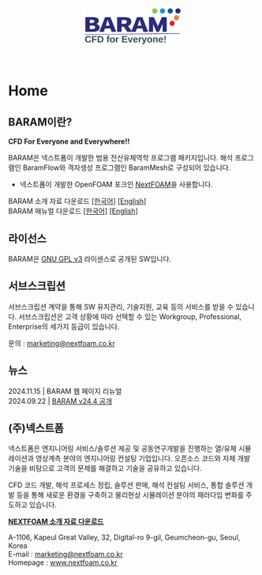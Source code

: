 <img src="https://github.com/nextfoam/baram-pages/raw/main/screenshots/baram-1.png" width="40%" style="display: block; margin: auto"><br><br>

# Home

## BARAM이란?

**CFD For Everyone and Everywhere!!**

BARAM은 넥스트폼이 개발한 범용 전산유체역학 프로그램 패키지입니다. 해석 프로그램인 BaramFlow와 격자생성 프로그램인 BaramMesh로 구성되어 있습니다.

+ 넥스트폼이 개발한 OpenFOAM 포크인 [NextFOAM](https://github.com/nextfoam/nextfoam-cfd)을 사용합니다.

BARAM 소개 자료 다운로드 [[한국어]](https://drive.google.com/file/d/1_cM_-SAKKk7F7wuJLorDl35EcAQYdAeC/view?usp=sharing) [[English]](https://drive.google.com/file/d/13a4n660HrMC53yf_Zskcl0x060vcHiEj/view?usp=sharing)</br>
BARAM 매뉴얼 다운로드 [[한국어]](https://drive.google.com/file/d/1YJKbcmS7A2T9hF2jIbDAYPk0KXUMSdXH/view?usp=sharing) [[English]](https://drive.google.com/file/d/1TRgjzQMoEwP1jkjObAp2aqrY394HPbh3/view?usp=sharing)

## 라이선스

BARAM은 [GNU GPL v3](https://www.gnu.org/licenses/quick-guide-gplv3.html) 라이센스로 공개된 SW입니다.

## 서브스크립션

서브스크립션 계약을 통해 SW 유지관리, 기술지원, 교육 등의 서비스를 받을 수 있습니다.
서브스크립션은 고객 상황에 따라 선택할 수 있는 Workgroup, Professional, Enterprise의 세가지 등급이 있습니다.

문의 : marketing@nextfoam.co.kr

## 뉴스

2024.11.15 | BARAM 웹 페이지 리뉴얼</br>
2024.09.22 | [BARAM v24.4 공개](https://blog.nextfoam.co.kr/2024/10/29/baram-release-v24-4/)

## (주)넥스트폼

넥스트폼은 엔지니어링 서비스/솔루션 제공 및 공동연구개발을 진행하는 열/유체 시뮬레이션과 영상계측 분야의 엔지니어링 컨설팅 기업입니다. 오픈소스 코드와 자체 개발 기술을 비탕으로 고객의 문제를 해결하고 기술을 공유하고 있습니다.

CFD 코드 개발, 해석 프로세스 정립, 솔루션 판매, 해석 컨설팅 서비스, 통합 솔루션 개발 등을 통해 새로운 환경을 구축하고 물리현상 시뮬레이션 분야의 패러다임 변화를 주도하고 있습니다.

[**NEXTFOAM 소개 자료 다운로드**](https://drive.google.com/file/d/1pSw6WEwO_yACjHNYVsBsAt5yVEr7JxvF/view?usp=sharing)

A-1106, Kapeul Great Valley, 32, Digital-ro 9-gil, Geumcheon-gu, Seoul, Korea</br>
E-mail : marketing@nextfoam.co.kr</br>
Homepage : www.nextfoam.co.kr
